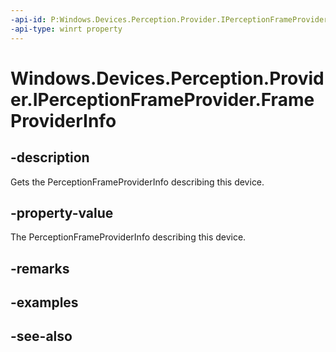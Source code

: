 ```yaml
---
-api-id: P:Windows.Devices.Perception.Provider.IPerceptionFrameProvider.FrameProviderInfo
-api-type: winrt property
---
```


<!-- Property syntax
public Windows.Devices.Perception.Provider.PerceptionFrameProviderInfo FrameProviderInfo { get; }
-->

# Windows.Devices.Perception.Provider.IPerceptionFrameProvider.FrameProviderInfo

## -description
Gets the PerceptionFrameProviderInfo describing this device.

## -property-value
The PerceptionFrameProviderInfo describing this device.

## -remarks

## -examples

## -see-also

